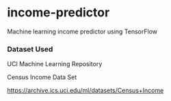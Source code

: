 # income-predictor
Machine learning income predictor using TensorFlow

### Dataset Used
UCI Machine Learning Repository

Census Income Data Set

https://archive.ics.uci.edu/ml/datasets/Census+Income
